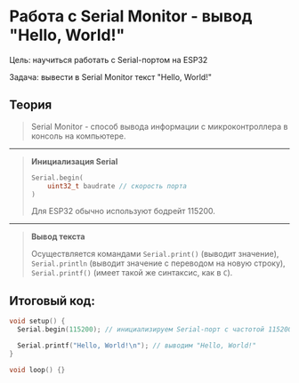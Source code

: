 # Работа с Serial Monitor - вывод "Hello, World!"

Цель: научиться работать с Serial-портом на ESP32

Задача: вывести в Serial Monitor текст "Hello, World!"

## Теория

> Serial Monitor - способ вывода информации с микроконтроллера в консоль на компьютере.

---

> **Инициализация Serial**
>
> ```cpp
> Serial.begin(
>     uint32_t baudrate // скорость порта
> )
> ```
>
> Для ESP32 обычно используют бодрейт 115200.

---

> **Вывод текста**
>
> Осуществляется командами `Serial.print()` (выводит значение), `Serial.println` (выводит значение с переводом на новую строку), `Serial.printf()` (имеет такой же синтаксис, как в `C`).

## Итоговый код:

```cpp
void setup() {
  Serial.begin(115200); // инициализируем Serial-порт с частотой 115200 бод

  Serial.printf("Hello, World!\n"); // выводим "Hello, World!"
}

void loop() {}
```
